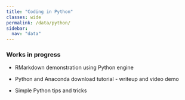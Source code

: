 ```yaml
---
title: "Coding in Python"
classes: wide
permalink: /data/python/
sidebar:
  nav: "data"
---
```


### Works in progress

* RMarkdown demonstration using Python engine
 
* Python and Anaconda download tutorial - writeup and video demo

* Simple Python tips and tricks
